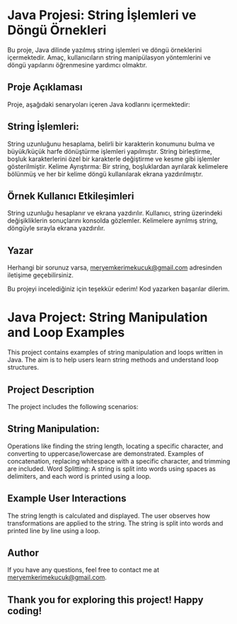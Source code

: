 # Java Projesi: String İşlemleri ve Döngü Örnekleri
Bu proje, Java dilinde yazılmış string işlemleri ve döngü örneklerini içermektedir. Amaç, kullanıcıların string manipülasyon yöntemlerini ve döngü yapılarını öğrenmesine yardımcı olmaktır.

## Proje Açıklaması
Proje, aşağıdaki senaryoları içeren Java kodlarını içermektedir:

## String İşlemleri:

String uzunluğunu hesaplama, belirli bir karakterin konumunu bulma ve büyük/küçük harfe dönüştürme işlemleri yapılmıştır.
String birleştirme, boşluk karakterlerini özel bir karakterle değiştirme ve kesme gibi işlemler gösterilmiştir.
Kelime Ayrıştırma:
Bir string, boşluklardan ayrılarak kelimelere bölünmüş ve her bir kelime döngü kullanılarak ekrana yazdırılmıştır.

## Örnek Kullanıcı Etkileşimleri
String uzunluğu hesaplanır ve ekrana yazdırılır.
Kullanıcı, string üzerindeki değişikliklerin sonuçlarını konsolda gözlemler.
Kelimelere ayrılmış string, döngüyle sırayla ekrana yazdırılır.
## Yazar
Herhangi bir sorunuz varsa, meryemkerimekucuk@gmail.com adresinden iletişime geçebilirsiniz.

Bu projeyi incelediğiniz için teşekkür ederim! Kod yazarken başarılar dilerim.


# Java Project: String Manipulation and Loop Examples
This project contains examples of string manipulation and loops written in Java. The aim is to help users learn string methods and understand loop structures.

## Project Description
The project includes the following scenarios:

## String Manipulation:

Operations like finding the string length, locating a specific character, and converting to uppercase/lowercase are demonstrated.
Examples of concatenation, replacing whitespace with a specific character, and trimming are included.
Word Splitting:
A string is split into words using spaces as delimiters, and each word is printed using a loop.

## Example User Interactions
The string length is calculated and displayed.
The user observes how transformations are applied to the string.
The string is split into words and printed line by line using a loop.
## Author
If you have any questions, feel free to contact me at meryemkerimekucuk@gmail.com.

## Thank you for exploring this project! Happy coding!
